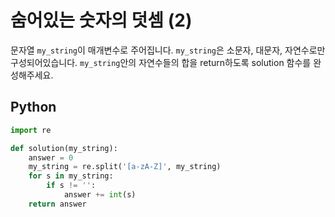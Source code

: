 # 숨어있는 숫자의 덧셈 (2)
문자열 `my_string`이 매개변수로 주어집니다. `my_string`은 소문자, 대문자, 자연수로만 구성되어있습니다. `my_string`안의 자연수들의 합을 return하도록 solution 함수를 완성해주세요.

## Python
```python
import re

def solution(my_string):
    answer = 0
    my_string = re.split('[a-zA-Z]', my_string)
    for s in my_string:
        if s != '':
            answer += int(s)
    return answer
```